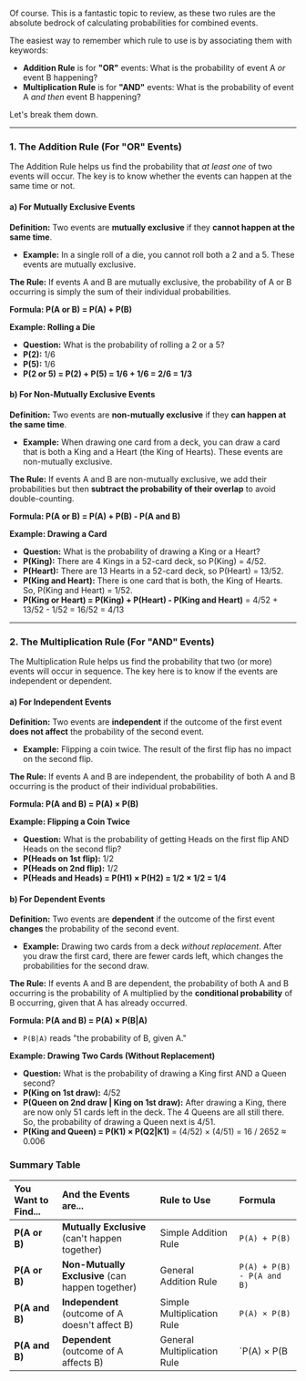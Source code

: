 Of course. This is a fantastic topic to review, as these two rules are the absolute bedrock of calculating probabilities for combined events.

The easiest way to remember which rule to use is by associating them with keywords:
*   **Addition Rule** is for **"OR"** events: What is the probability of event A *or* event B happening?
*   **Multiplication Rule** is for **"AND"** events: What is the probability of event A *and then* event B happening?

Let's break them down.

---

### 1. The Addition Rule (For "OR" Events)

The Addition Rule helps us find the probability that *at least one* of two events will occur. The key is to know whether the events can happen at the same time or not.

#### a) For Mutually Exclusive Events

**Definition:** Two events are **mutually exclusive** if they **cannot happen at the same time**.
*   **Example:** In a single roll of a die, you cannot roll both a 2 and a 5. These events are mutually exclusive.

**The Rule:** If events A and B are mutually exclusive, the probability of A or B occurring is simply the sum of their individual probabilities.

**Formula: P(A or B) = P(A) + P(B)**

**Example: Rolling a Die**
*   **Question:** What is the probability of rolling a 2 or a 5?
*   **P(2):** 1/6
*   **P(5):** 1/6
*   **P(2 or 5) = P(2) + P(5) = 1/6 + 1/6 = 2/6 = 1/3**

#### b) For Non-Mutually Exclusive Events

**Definition:** Two events are **non-mutually exclusive** if they **can happen at the same time**.
*   **Example:** When drawing one card from a deck, you can draw a card that is both a King and a Heart (the King of Hearts). These events are non-mutually exclusive.

**The Rule:** If events A and B are non-mutually exclusive, we add their probabilities but then **subtract the probability of their overlap** to avoid double-counting.

**Formula: P(A or B) = P(A) + P(B) - P(A and B)**

**Example: Drawing a Card**
*   **Question:** What is the probability of drawing a King or a Heart?
*   **P(King):** There are 4 Kings in a 52-card deck, so P(King) = 4/52.
*   **P(Heart):** There are 13 Hearts in a 52-card deck, so P(Heart) = 13/52.
*   **P(King and Heart):** There is one card that is both, the King of Hearts. So, P(King and Heart) = 1/52.
*   **P(King or Heart) = P(King) + P(Heart) - P(King and Heart)**
    = 4/52 + 13/52 - 1/52
    = 16/52 = 4/13

---

### 2. The Multiplication Rule (For "AND" Events)

The Multiplication Rule helps us find the probability that two (or more) events will occur in sequence. The key here is to know if the events are independent or dependent.

#### a) For Independent Events

**Definition:** Two events are **independent** if the outcome of the first event **does not affect** the probability of the second event.
*   **Example:** Flipping a coin twice. The result of the first flip has no impact on the second flip.

**The Rule:** If events A and B are independent, the probability of both A and B occurring is the product of their individual probabilities.

**Formula: P(A and B) = P(A) × P(B)**

**Example: Flipping a Coin Twice**
*   **Question:** What is the probability of getting Heads on the first flip AND Heads on the second flip?
*   **P(Heads on 1st flip):** 1/2
*   **P(Heads on 2nd flip):** 1/2
*   **P(Heads and Heads) = P(H1) × P(H2) = 1/2 × 1/2 = 1/4**

#### b) For Dependent Events

**Definition:** Two events are **dependent** if the outcome of the first event **changes** the probability of the second event.
*   **Example:** Drawing two cards from a deck *without replacement*. After you draw the first card, there are fewer cards left, which changes the probabilities for the second draw.

**The Rule:** If events A and B are dependent, the probability of both A and B occurring is the probability of A multiplied by the **conditional probability** of B occurring, given that A has already occurred.

**Formula: P(A and B) = P(A) × P(B|A)**
*   `P(B|A)` reads "the probability of B, given A."

**Example: Drawing Two Cards (Without Replacement)**
*   **Question:** What is the probability of drawing a King first AND a Queen second?
*   **P(King on 1st draw):** 4/52
*   **P(Queen on 2nd draw | King on 1st draw):** After drawing a King, there are now only 51 cards left in the deck. The 4 Queens are all still there. So, the probability of drawing a Queen next is 4/51.
*   **P(King and Queen) = P(K1) × P(Q2|K1)**
    = (4/52) × (4/51)
    = 16 / 2652 ≈ 0.006

### Summary Table

| You Want to Find... | And the Events are... | Rule to Use | Formula |
| :--- | :--- | :--- | :--- |
| **P(A or B)** | **Mutually Exclusive** (can't happen together) | Simple Addition Rule | `P(A) + P(B)` |
| **P(A or B)** | **Non-Mutually Exclusive** (can happen together) | General Addition Rule | `P(A) + P(B) - P(A and B)` |
| **P(A and B)** | **Independent** (outcome of A doesn't affect B) | Simple Multiplication Rule | `P(A) × P(B)` |
| **P(A and B)** | **Dependent** (outcome of A affects B) | General Multiplication Rule | `P(A) × P(B|A)` |